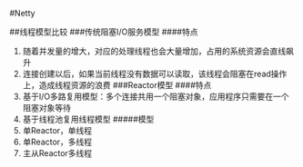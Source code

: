 #Netty

##线程模型比较 
###传统阻塞I/O服务模型
####特点
1. 随着并发量的增大，对应的处理线程也会大量增加，占用的系统资源会直线飙升  
2. 连接创建以后，如果当前线程没有数据可以读取，该线程会阻塞在read操作上，造成线程资源的浪费
###Reactor模型
####特点
1. 基于I/O多路复用模型：多个连接共用一个阻塞对象，应用程序只需要在一个阻塞对象等待
2. 基于线程池复用线程模型
#####模型
1. 单Reactor，单线程
2. 单Reactor，多线程
3. 主从Reactor多线程
